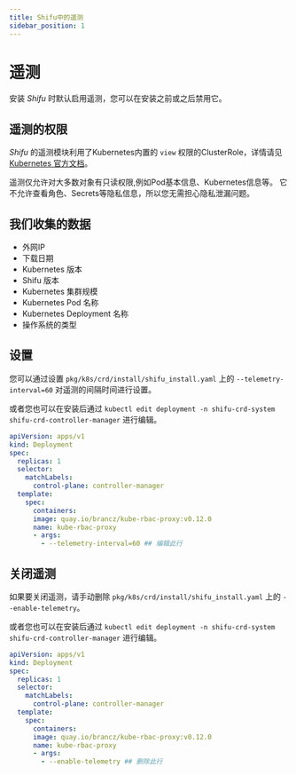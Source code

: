 ```yaml
---
title: Shifu中的遥测
sidebar_position: 1
---
```

# 遥测

安装 *Shifu* 时默认启用遥测，您可以在安装之前或之后禁用它。

## 遥测的权限

*Shifu* 的遥测模块利用了Kubernetes内置的 `view` 权限的ClusterRole，详情请见[Kubernetes 官方文档](https://kubernetes.io/zh-cn/docs/reference/access-authn-authz/rbac/#user-facing-roles)。

遥测仅允许对大多数对象有只读权限,例如Pod基本信息、Kubernetes信息等。 它不允许查看角色、Secrets等隐私信息，所以您无需担心隐私泄漏问题。

## 我们收集的数据

- 外网IP
- 下载日期
- Kubernetes 版本
- Shifu 版本
- Kubernetes 集群规模
- Kubernetes Pod 名称
- Kubernetes Deployment 名称
- 操作系统的类型

## 设置

您可以通过设置  `pkg/k8s/crd/install/shifu_install.yaml` 上的 `--telemetry-interval=60` 对遥测的间隔时间进行设置。

或者您也可以在安装后通过 `kubectl edit deployment -n shifu-crd-system shifu-crd-controller-manager` 进行编辑。
```yaml
apiVersion: apps/v1
kind: Deployment
spec:
  replicas: 1
  selector:
    matchLabels:
      control-plane: controller-manager
  template:
    spec:
      containers:
      image: quay.io/brancz/kube-rbac-proxy:v0.12.0
      name: kube-rbac-proxy
      - args:
        - --telemetry-interval=60 ## 编辑此行
```
## 关闭遥测

如果要关闭遥测，请手动删除 `pkg/k8s/crd/install/shifu_install.yaml` 上的 `--enable-telemetry`。

或者您也可以在安装后通过 `kubectl edit deployment -n shifu-crd-system shifu-crd-controller-manager` 进行编辑。

```yaml
apiVersion: apps/v1
kind: Deployment
spec:
  replicas: 1
  selector:
    matchLabels:
      control-plane: controller-manager
  template:
    spec:
      containers:
      image: quay.io/brancz/kube-rbac-proxy:v0.12.0
      name: kube-rbac-proxy
      - args:
        - --enable-telemetry ## 删除此行
```
